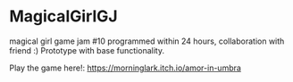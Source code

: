 # MagicalGirlGJ

magical girl game jam #10
programmed within 24 hours, collaboration with friend :) 
Prototype with base functionality. 

Play the game here!: https://morninglark.itch.io/amor-in-umbra

